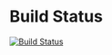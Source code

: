 # Build Status

[![Build Status](https://travis-ci.org/koosie0507/pluralsight-vuejs-spa.svg?branch=master)](https://travis-ci.org/koosie0507/pluralsight-vuejs-spa)
